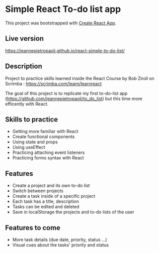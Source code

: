# Simple React To-do list app

This project was bootstrapped with [Create React App](https://github.com/facebook/create-react-app).

## Live version

https://jeannepietropaoli.github.io/react-simple-to-do-list/


## Description

Project to practice skills learned inside the React Course by Bob Ziroll on Scrimba : https://scrimba.com/learn/learnreact

The goal of this project is to replicate my first to-do-list app (https://github.com/jeannepietropaoli/to_do_list) but this time more efficently with React.

## Skills to practice

- Getting more familiar with React
- Create functional components
- Using state and props
- Using useEffect
- Practicing attaching event listeners
- Practicing forms syntax with React

## Features

- Create a project and its own to-do list
- Switch between projects
- Create a task inside of a specific project
- Each task has a title, description
- Tasks can be edited and deleted
- Save in localStorage the projects and to-do lists of the user

## Features to come

- More task details (due date, priority, status ...)
- Visual cues about the tasks' priority and status
